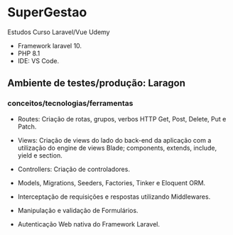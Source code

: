 # SuperGestao
 Estudos Curso Laravel/Vue Udemy
 * Framework laravel 10.
 * PHP 8.1
 * IDE: VS Code.
 ## Ambiente de testes/produção: Laragon


 ### conceitos/tecnologias/ferramentas
- Routes: Criação de rotas, grupos, verbos HTTP Get, Post, Delete, Put e Patch.

- Views: Criação de views do lado do back-end da aplicação com a utilização do engine de views Blade;
components, extends, include, yield e section.

- Controllers: Criação de controladores.

- Models, Migrations, Seeders, Factories, Tinker e Eloquent ORM.

- Interceptação de requisições e respostas utilizando Middlewares.

- Manipulação e validação de Formulários.

- Autenticação Web nativa do Framework Laravel.

